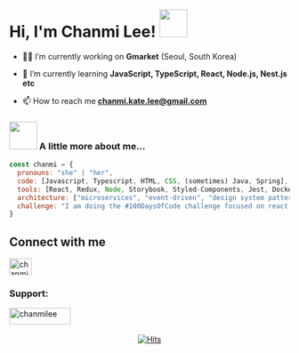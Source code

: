 # Hi, I'm Chanmi Lee! <img src="https://media.giphy.com/media/mGcNjsfWAjY5AEZNw6/giphy.gif" width="50">

- 👨‍💻 I’m currently working on **Gmarket** (Seoul, South Korea)

- 🌱 I’m currently learning **JavaScript, TypeScript, React, Node.js, Nest.js etc**

- 📫 How to reach me **chanmi.kate.lee@gmail.com**

### <img src="https://media.giphy.com/media/VgCDAzcKvsR6OM0uWg/giphy.gif" width="50"> A little more about me...  

```javascript
const chanmi = {
  pronouns: "she" | "her",
  code: [Javascript, Typescript, HTML, CSS, (sometimes) Java, Spring],
  tools: [React, Redux, Node, Storybook, Styled-Components, Jest, Docker],
  architecture: ["microservices", "event-driven", "design system pattern"],
  challenge: "I am doing the #100DaysOfCode challenge focused on react and typescript"
}
```

## Connect with me
<p align="left">
  <a href="https://linkedin.com/in/chanmi-kate-lee" target="blank">
    <img align="center" src="https://raw.githubusercontent.com/rahuldkjain/github-profile-readme-generator/master/src/images/icons/Social/linked-in-alt.svg" alt="chanmi-kate-lee" height="30" width="40" />
  </a>
</p>

### Support:
  <p>
    <a href="https://www.buymeacoffee.com/chanmilee">
      <img align="left" src="https://cdn.buymeacoffee.com/buttons/v2/default-yellow.png" height="30" width="110" alt="chanmilee" />
    </a>
  </p>

<br>
<br>

<div align="center">

  [![Hits](https://hits.seeyoufarm.com/api/count/incr/badge.svg?url=https%3A%2F%2Fgithub.com%2Fchanmi-lee&count_bg=%2376B3BA&title_bg=%23C0C0C0&icon=&icon_color=%23E7E7E7&title=hits&edge_flat=false)](https://hits.seeyoufarm.com)

</div>
<!--
**chanmi-lee/chanmi-lee** is a ✨ _special_ ✨ repository because its `README.md` (this file) appears on your GitHub profile.

Here are some ideas to get you started:

- 🔭 I’m currently working on ...
- 🌱 I’m currently learning ...
- 👯 I’m looking to collaborate on ...
- 🤔 I’m looking for help with ...
- 💬 Ask me about ...
- 📫 How to reach me: ...
- 😄 Pronouns: ...
- ⚡ Fun fact: ...
-->
